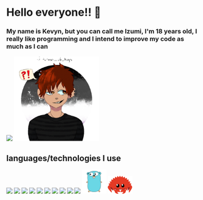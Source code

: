
<h1>Hello everyone!! 👋</h1>
<h3>My name is Kevyn, but you can call me Izumi, I'm 18 years old, I really like programming and I intend to improve my code as much as I can</h3>
<div styles="display: grid; place-items: center; place-content:center; space: 50px;">

<img  src="https://github-readme-stats.vercel.app/api?username=Izumi-No&show_icons=true&theme=midnight-purple">
<img width="224px" src="https://github.com/Izumi-No/Izumi-No/blob/master/izumi.gif?raw=true">

</div>
<h2>languages/technologies I use</h2>
<div styles="display: flex">
<img width="64px"  src="https://cdn.jsdelivr.net/gh/devicons/devicon/icons/nodejs/nodejs-original.svg">
  <img width="64px"  src="https://deno.com/images/artwork/hashrock_simple.png?__frsh_c=e0ebeacef69d69d46ce8b9f2f2967cc722943a2a"> 
<img width="64px"  src="https://cdn.jsdelivr.net/gh/devicons/devicon/icons/react/react-original.svg">
  
<img width="64px"  src="https://cdn.jsdelivr.net/gh/devicons/devicon/icons/typescript/typescript-plain.svg">
<img width="64px"  src="https://upload.wikimedia.org/wikipedia/commons/thumb/2/29/Postgresql_elephant.svg/993px-Postgresql_elephant.svg.png"> 
  <img width="64px"  src="https://cdn.jsdelivr.net/gh/devicons/devicon/icons/python/python-original.svg"> 
<img width="64px"  src="https://cdn.jsdelivr.net/gh/devicons/devicon/icons/godot/godot-original.svg">
  <img width="64px"  src="https://www.amqp.org/sites/amqp.org/themes/genesis_amqp/images/showreel/logo.png">
  <img width="64px"  src="https://activemq.apache.org/assets/img/activemq_logo_icon.png">
<img width="64px"  src="https://vlang.io/img/v-logo.png"> 
<img width="64px"  src="https://raw.githubusercontent.com/Izumi-No/Izumi-No/master/go-gopher-svgrepo-com.svg"> 
<img width="64px"  src="https://raw.githubusercontent.com/Izumi-No/Izumi-No/master/cuddlyferris.svg"> 


</div>



<!--<img src="https://raw.githubusercontent.com/Izumi-No/Izumi-No/output/github-contribution-grid-snake.svg">-->

